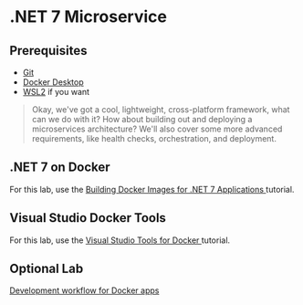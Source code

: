# .NET 7 Microservice

## Prerequisites

- [Git](https://git-scm.com/downloads)
- [Docker Desktop](https://www.docker.com/products/docker-desktop)
- [WSL2](https://docs.microsoft.com/en-us/windows/wsl/install) if you want

> Okay, we've got a cool, lightweight, cross-platform framework, what can we do with it? How about building out and deploying a microservices architecture? We'll also cover some more advanced requirements, like health checks, orchestration, and deployment.

## .NET 7 on Docker
For this lab, use the [Building Docker Images for .NET 7 Applications
](https://docs.microsoft.com/en-us/dotnet/articles/core/docker/building-net-docker-images) tutorial.

## Visual Studio Docker Tools
For this lab, use the [Visual Studio Tools for Docker
](https://docs.microsoft.com/en-us/dotnet/articles/core/docker/visual-studio-tools-for-docker) tutorial.

## Optional Lab
[Development workflow for Docker apps](https://docs.microsoft.com/en-us/dotnet/architecture/microservices/docker-application-development-process/docker-app-development-workflow)